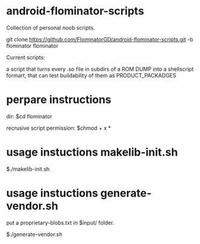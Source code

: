 # android-flominator-scripts
Collection of personal noob scripts.

git clone https://github.com/FlominatorGD/android-flominator-scripts.git -b flominator flominator

Current scripts:

a script that turns every .so file in subdirs of a ROM DUMP
into a shellscript formart, that can test buildability of them as PRODUCT_PACKADGES

# perpare instructions

 dir:
$cd flominator

  recrusive script permission:
$chmod + x *

# usage instuctions makelib-init.sh

$./makelib-init.sh

# usage instuctions generate-vendor.sh

put a proprietary-blobs.txt in $input/ folder.

$./generate-vendor.sh

